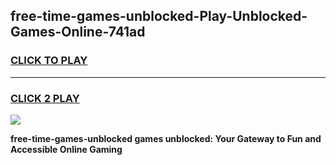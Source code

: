 
## free-time-games-unblocked-Play-Unblocked-Games-Online-741ad
<h3>
<a href="https://premium76.site?title=free-time-games-unblocked&ref=24A">CLICK TO PLAY</a></h3>
<hr>

<h3>
<a href="https://premium76.site?title=free-time-games-unblocked&ref=24A">CLICK 2 PLAY</a>
  
</h3>

<a href="https://premium76.site?title=free-time-games-unblocked&ref=24A"><img src="https://clearcache.store/games.png"></a>


**free-time-games-unblocked games unblocked: Your Gateway to Fun and Accessible Online Gaming**
